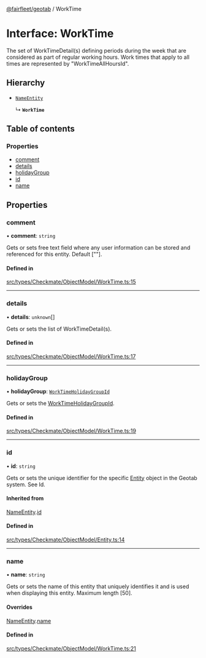 [@fairfleet/geotab](../README.md) / WorkTime

# Interface: WorkTime

The set of WorkTimeDetail(s)
 defining periods during the week that are considered as part of regular working hours. Work times that apply to all
 times are represented by "WorkTimeAllHoursId".

## Hierarchy

- [`NameEntity`](NameEntity.md)

  ↳ **`WorkTime`**

## Table of contents

### Properties

- [comment](WorkTime.md#comment)
- [details](WorkTime.md#details)
- [holidayGroup](WorkTime.md#holidaygroup)
- [id](WorkTime.md#id)
- [name](WorkTime.md#name)

## Properties

### comment

• **comment**: `string`

Gets or sets free text field where any user information can be stored and referenced for this entity. Default [""].

#### Defined in

[src/types/Checkmate/ObjectModel/WorkTime.ts:15](https://github.com/fairfleet/geotab/blob/ff38bfc/src/types/Checkmate/ObjectModel/WorkTime.ts#L15)

___

### details

• **details**: `unknown`[]

Gets or sets the list of WorkTimeDetail(s).

#### Defined in

[src/types/Checkmate/ObjectModel/WorkTime.ts:17](https://github.com/fairfleet/geotab/blob/ff38bfc/src/types/Checkmate/ObjectModel/WorkTime.ts#L17)

___

### holidayGroup

• **holidayGroup**: [`WorkTimeHolidayGroupId`](WorkTimeHolidayGroupId.md)

Gets or sets the [WorkTimeHolidayGroupId](WorkTimeHolidayGroupId.md).

#### Defined in

[src/types/Checkmate/ObjectModel/WorkTime.ts:19](https://github.com/fairfleet/geotab/blob/ff38bfc/src/types/Checkmate/ObjectModel/WorkTime.ts#L19)

___

### id

• **id**: `string`

Gets or sets the unique identifier for the specific [Entity](Entity.md) object in the Geotab system. See Id.

#### Inherited from

[NameEntity](NameEntity.md).[id](NameEntity.md#id)

#### Defined in

[src/types/Checkmate/ObjectModel/Entity.ts:14](https://github.com/fairfleet/geotab/blob/ff38bfc/src/types/Checkmate/ObjectModel/Entity.ts#L14)

___

### name

• **name**: `string`

Gets or sets the name of this entity that uniquely identifies it and is used when displaying this entity. Maximum length [50].

#### Overrides

[NameEntity](NameEntity.md).[name](NameEntity.md#name)

#### Defined in

[src/types/Checkmate/ObjectModel/WorkTime.ts:21](https://github.com/fairfleet/geotab/blob/ff38bfc/src/types/Checkmate/ObjectModel/WorkTime.ts#L21)

